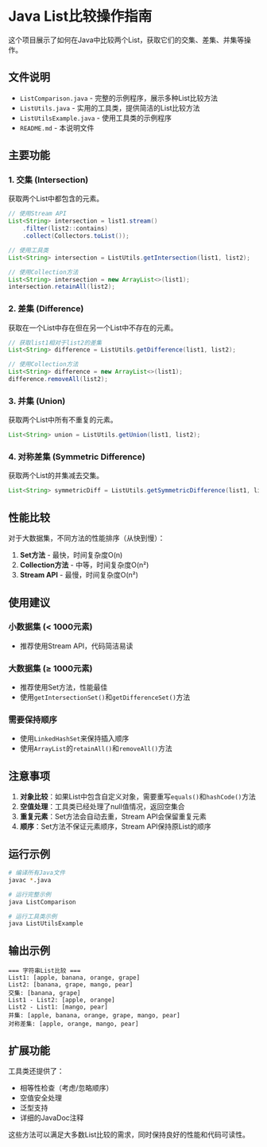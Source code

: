 # Java List比较操作指南

这个项目展示了如何在Java中比较两个List，获取它们的交集、差集、并集等操作。

## 文件说明

- `ListComparison.java` - 完整的示例程序，展示多种List比较方法
- `ListUtils.java` - 实用的工具类，提供简洁的List比较方法
- `ListUtilsExample.java` - 使用工具类的示例程序
- `README.md` - 本说明文件

## 主要功能

### 1. 交集 (Intersection)
获取两个List中都包含的元素。

```java
// 使用Stream API
List<String> intersection = list1.stream()
    .filter(list2::contains)
    .collect(Collectors.toList());

// 使用工具类
List<String> intersection = ListUtils.getIntersection(list1, list2);

// 使用Collection方法
List<String> intersection = new ArrayList<>(list1);
intersection.retainAll(list2);
```

### 2. 差集 (Difference)
获取在一个List中存在但在另一个List中不存在的元素。

```java
// 获取list1相对于list2的差集
List<String> difference = ListUtils.getDifference(list1, list2);

// 使用Collection方法
List<String> difference = new ArrayList<>(list1);
difference.removeAll(list2);
```

### 3. 并集 (Union)
获取两个List中所有不重复的元素。

```java
List<String> union = ListUtils.getUnion(list1, list2);
```

### 4. 对称差集 (Symmetric Difference)
获取两个List的并集减去交集。

```java
List<String> symmetricDiff = ListUtils.getSymmetricDifference(list1, list2);
```

## 性能比较

对于大数据集，不同方法的性能排序（从快到慢）：

1. **Set方法** - 最快，时间复杂度O(n)
2. **Collection方法** - 中等，时间复杂度O(n²)
3. **Stream API** - 最慢，时间复杂度O(n²)

## 使用建议

### 小数据集 (< 1000元素)
- 推荐使用Stream API，代码简洁易读

### 大数据集 (≥ 1000元素)
- 推荐使用Set方法，性能最佳
- 使用`getIntersectionSet()`和`getDifferenceSet()`方法

### 需要保持顺序
- 使用`LinkedHashSet`来保持插入顺序
- 使用`ArrayList`的`retainAll()`和`removeAll()`方法

## 注意事项

1. **对象比较**：如果List中包含自定义对象，需要重写`equals()`和`hashCode()`方法
2. **空值处理**：工具类已经处理了null值情况，返回空集合
3. **重复元素**：Set方法会自动去重，Stream API会保留重复元素
4. **顺序**：Set方法不保证元素顺序，Stream API保持原List的顺序

## 运行示例

```bash
# 编译所有Java文件
javac *.java

# 运行完整示例
java ListComparison

# 运行工具类示例
java ListUtilsExample
```

## 输出示例

```
=== 字符串List比较 ===
List1: [apple, banana, orange, grape]
List2: [banana, grape, mango, pear]
交集: [banana, grape]
List1 - List2: [apple, orange]
List2 - List1: [mango, pear]
并集: [apple, banana, orange, grape, mango, pear]
对称差集: [apple, orange, mango, pear]
```

## 扩展功能

工具类还提供了：
- 相等性检查（考虑/忽略顺序）
- 空值安全处理
- 泛型支持
- 详细的JavaDoc注释

这些方法可以满足大多数List比较的需求，同时保持良好的性能和代码可读性。
